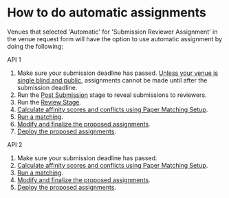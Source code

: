 # How to do automatic assignments

Venues that selected 'Automatic' for 'Submission Reviewer Assignment' in the venue request form will have the option to use automatic assignment by doing the following:&#x20;

API 1

1. Make sure your submission deadline has passed. [Unless your venue is single blind and public](../../workflow/how-to-begin-the-review-stage-while-submissions-are-open.md), assignments cannot be made until after the submission deadline.
2. Run the [Post Submission](https://docs.openreview.net/reference/stages/post-submission-stage) stage to reveal submissions to reviewers.
3. Run the [Review Stage](../../../reference/stages/review-stage.md).
4. [Calculate affinity scores and conflicts using Paper Matching Setup](how-to-setup-paper-matching-by-calculating-affinity-scores-and-conflicts.md).&#x20;
5. [Run a matching](how-to-run-a-paper-matching.md).&#x20;
6. [Modify and finalize the proposed assignments](how-to-modify-the-proposed-assignments.md).&#x20;
7. [Deploy the proposed assignments](how-to-deploy-the-proposed-assignments.md).&#x20;

API 2

1. Make sure your submission deadline has passed.
2. [Calculate affinity scores and conflicts using Paper Matching Setup](how-to-setup-paper-matching-by-calculating-affinity-scores-and-conflicts.md).&#x20;
3. [Run a matching](how-to-run-a-paper-matching.md).&#x20;
4. [Modify and finalize the proposed assignments](how-to-modify-the-proposed-assignments.md).&#x20;
5. [Deploy the proposed assignments](how-to-deploy-the-proposed-assignments.md).&#x20;

